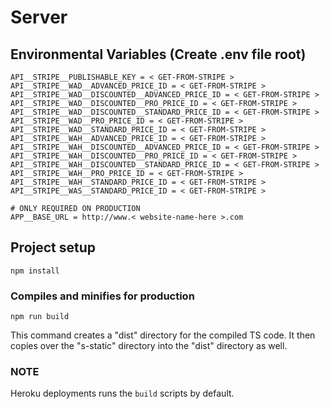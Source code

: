 # Server
## Environmental Variables (Create .env file root)
```
API__STRIPE__PUBLISHABLE_KEY = < GET-FROM-STRIPE >
API__STRIPE__WAD__ADVANCED_PRICE_ID = < GET-FROM-STRIPE >
API__STRIPE__WAD__DISCOUNTED__ADVANCED_PRICE_ID = < GET-FROM-STRIPE >
API__STRIPE__WAD__DISCOUNTED__PRO_PRICE_ID = < GET-FROM-STRIPE >
API__STRIPE__WAD__DISCOUNTED__STANDARD_PRICE_ID = < GET-FROM-STRIPE >
API__STRIPE__WAD__PRO_PRICE_ID = < GET-FROM-STRIPE >
API__STRIPE__WAD__STANDARD_PRICE_ID = < GET-FROM-STRIPE >
API__STRIPE__WAH__ADVANCED_PRICE_ID = < GET-FROM-STRIPE >
API__STRIPE__WAH__DISCOUNTED__ADVANCED_PRICE_ID = < GET-FROM-STRIPE >
API__STRIPE__WAH__DISCOUNTED__PRO_PRICE_ID = < GET-FROM-STRIPE >
API__STRIPE__WAH__DISCOUNTED__STANDARD_PRICE_ID = < GET-FROM-STRIPE >
API__STRIPE__WAH__PRO_PRICE_ID = < GET-FROM-STRIPE >
API__STRIPE__WAH__STANDARD_PRICE_ID = < GET-FROM-STRIPE >
API__STRIPE__WAS__STANDARD_PRICE_ID = < GET-FROM-STRIPE >

# ONLY REQUIRED ON PRODUCTION
APP__BASE_URL = http://www.< website-name-here >.com
```

## Project setup
```
npm install
```

### Compiles and minifies for production
```
npm run build
```
This command creates a "dist" directory for the compiled TS code. It then copies over the "s-static" directory into the "dist" directory as well.

### NOTE
Heroku deployments runs the `build` scripts by default.
